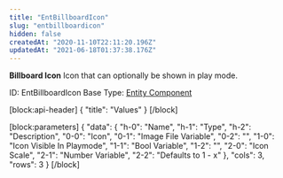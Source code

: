```yaml
---
title: "EntBillboardIcon"
slug: "entbillboardicon"
hidden: false
createdAt: "2020-11-10T22:11:20.196Z"
updatedAt: "2021-06-18T01:37:38.176Z"
---
```

**Billboard Icon**
Icon that can optionally be shown in play mode.

ID: EntBillboardIcon
Base Type: [Entity Component](doc:componententity)

[block:api-header]
{
  "title": "Values"
}
[/block]

[block:parameters]
{
  "data": {
    "h-0": "Name",
    "h-1": "Type",
    "h-2": "Description",
    "0-0": "Icon",
    "0-1": "Image File Variable",
    "0-2": "",
    "1-0": "Icon Visible In Playmode",
    "1-1": "Bool Variable",
    "1-2": "",
    "2-0": "Icon Scale",
    "2-1": "Number Variable",
    "2-2": "Defaults to 1 - x"
  },
  "cols": 3,
  "rows": 3
}
[/block]